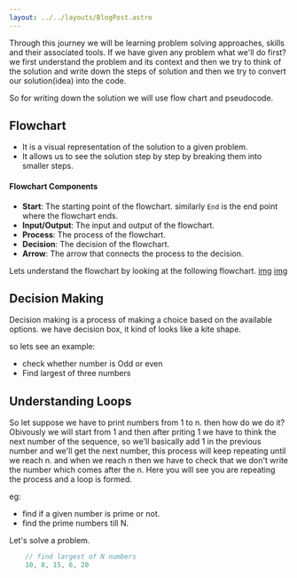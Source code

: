 ```yaml
---
layout: ../../layouts/BlogPost.astro
---
```


Through this journey we will be learning problem solving approaches, skills and their associated tools. If we have given any problem what we'll do first?
we first understand the problem and its context and then we try to think of the solution and write down the steps of solution and then we try to convert our solution(idea) into the code.

So for writing down the solution we will use flow chart and pseudocode.

## **Flowchart**

- It is a visual representation of the solution to a given problem.
- It allows us to see the solution step by step by breaking them into smaller steps.

#### Flowchart Components

- **Start**: The starting point of the flowchart. similarly `End` is the end point where the flowchart ends.
- **Input/Output**: The input and output of the flowchart.
- **Process**: The process of the flowchart.
- **Decision**: The decision of the flowchart.
- **Arrow**: The arrow that connects the process to the decision.

Lets understand the flowchart by looking at the following flowchart.
[img](#flowchart)
[img](#flowchart)

## **Decision Making**

Decision making is a process of making a choice based on the available options.
we have decision box, it kind of looks like a kite shape.

so lets see an example:

- check whether number is Odd or even
- Find largest of three numbers

## **Understanding Loops**

So let suppose we have to print numbers from 1 to n. then how do we do it?
Obivously we will start from 1 and then after priting 1 we have to think the next number of the sequence, so we'll basically add 1 in the previous number and we'll get the next number, this process will keep repeating until we reach n. and when we reach n then we have to check that we don't write the number which comes after the n. Here you will see you are repeating the process and a loop is formed.

eg:

- find if a given number is prime or not.
- find the prime numbers till N.

Let's solve a problem.

```java
    // find largest of N numbers
    10, 8, 15, 6, 20
```
